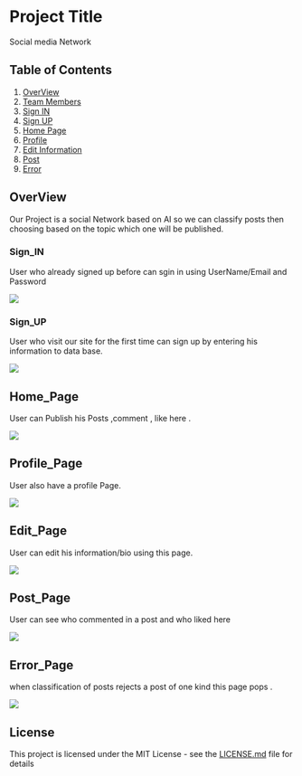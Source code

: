 # Project Title

Social media Network
## Table of Contents

1. [OverView](#overview)
2. [Team Members](#Team_Members)
3. [Sign IN](#Sign_IN)
4. [Sign UP](#Sign_UP)
5. [Home Page](#Home_Page)
6. [Profile](#Profile_Page)	
7. [Edit Information](#Edit_Page)
8. [Post](#Post_Page)
9. [Error](#Error_Page)

## OverView

Our Project is a social Network based on AI so we can classify posts then choosing based on the topic which one will be published. 


### Sign_IN 

User who already signed up before can sgin in using UserName/Email and Password 

![](./Images/Sign_In.PNG)

### Sign_UP 

User who visit our site for the first time can sign up by entering his information to data base. 

![](./Images/Sign_Up.PNG)


## Home_Page

User can Publish his Posts ,comment , like here . 

![](./Images/home_page.PNG)

## Profile_Page

User also have a profile Page. 

![](./Images/Profile.PNG)

## Edit_Page

User can edit his information/bio using this page. 

![](./Images/Edit.PNG)

## Post_Page

User can see who commented in a post and who liked here 

![](./Images/post.PNG)

## Error_Page

when classification of posts rejects a post of one kind this page pops .

![](./Images/error.PNG)

## License

This project is licensed under the MIT License - see the [LICENSE.md](LICENSE.md) file for details


